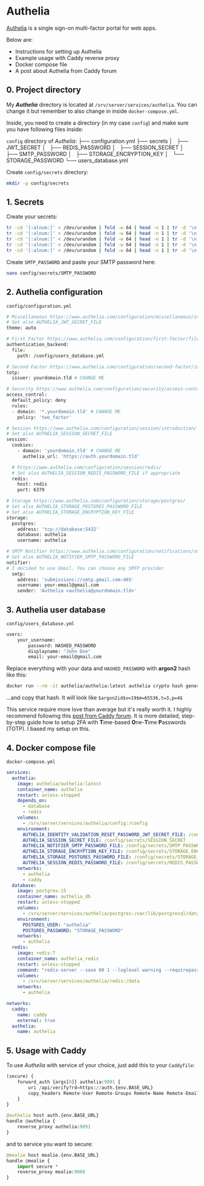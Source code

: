 # Authelia
[Authelia](https://github.com/authelia/authelia) is a single sign-on multi-factor portal for web apps.

Below are:
- Instructions for setting up Authelia
- Example usage with Caddy reverse proxy
- Docker compose file
- A post about Authelia from Caddy forum

## 0. Project directory

My ***Authelia*** directory is located at ``/srv/server/services/authelia``. You can change it but remember to also change in inside ``docker-compose.yml``.

Inside, you need to create a directory (in my case ``config``) and make sure you have following files inside:

``config`` directory of *Authelia*:
├── configuration.yml
├── secrets
│   ├── JWT_SECRET
│   ├── REDIS_PASSWORD
│   ├── SESSION_SECRET
│   ├── SMTP_PASSWORD
│   ├── STORAGE_ENCRYPTION_KEY
│   └── STORAGE_PASSWORD
└── users_database.yml

Create ``config/secrets`` directory:
```bash
mkdir -p config/secrets
```

## 1. Secrets
Create your secrets:
```bash
tr -cd '[:alnum:]' < /dev/urandom | fold -w 64 | head -n 1 | tr -d '\n' > config/secrets/JWT_SECRET
tr -cd '[:alnum:]' < /dev/urandom | fold -w 64 | head -n 1 | tr -d '\n' > config/secrets/SESSION_SECRET
tr -cd '[:alnum:]' < /dev/urandom | fold -w 64 | head -n 1 | tr -d '\n' > config/secrets/STORAGE_PASSWORD
tr -cd '[:alnum:]' < /dev/urandom | fold -w 64 | head -n 1 | tr -d '\n' > config/secrets/STORAGE_ENCRYPTION_KEY
tr -cd '[:alnum:]' < /dev/urandom | fold -w 64 | head -n 1 | tr -d '\n' > config/secrets/REDIS_PASSWORD
```

Create ``SMTP_PASSWORD`` and paste your SMTP password here:
```bash
nano config/secrets/SMTP_PASSWORD
```

## 2. Authelia configuration
``config/configuration.yml``
```bash
# Miscellaneous https://www.authelia.com/configuration/miscellaneous/introduction/
# Set also AUTHELIA_JWT_SECRET_FILE
theme: auto

# First Factor https://www.authelia.com/configuration/first-factor/file/
authentication_backend:
  file:
    path: /config/users_database.yml

# Second Factor https://www.authelia.com/configuration/second-factor/introduction/
totp:
  issuer: yourdomain.tld # CHANGE ME

# Security https://www.authelia.com/configuration/security/access-control/
access_control:
  default_policy: deny
  rules:
  - domain: '*.yourdomain.tld' # CHANGE ME
    policy: 'two_factor'

# Session https://www.authelia.com/configuration/session/introduction/
# Set also AUTHELIA_SESSION_SECRET_FILE
session:
  cookies:
    - domain: 'yourdomain.tld' # CHANGE ME
      authelia_url: 'https://auth.yourdomain.tld'

  # https://www.authelia.com/configuration/session/redis/
  # Set also AUTHELIA_SESSION_REDIS_PASSWORD_FILE if appropriate
  redis:
    host: redis
    port: 6379

# Storage https://www.authelia.com/configuration/storage/postgres/
# Set also AUTHELIA_STORAGE_POSTGRES_PASSWORD_FILE
# Set also AUTHELIA_STORAGE_ENCRYPTION_KEY_FILE
storage:
  postgres:
    address: 'tcp://database:5432'
    database: authelia
    username: authelia

# SMTP Notifier https://www.authelia.com/configuration/notifications/smtp/
# Set also AUTHELIA_NOTIFIER_SMTP_PASSWORD_FILE
notifier:
# I decided to use Gmail. You can choose any SMTP provider
  smtp:
    address: 'submissions://smtp.gmail.com:465'
    username: your-email@gmail.com
    sender: 'Authelia <authelia@yourdomain.tld>'
```

## 3. Authelia user database
``config/users_database.yml``
```bash
users:
    your_username:
        password: HASHED_PASSWORD
        displayname: "John Doe"
        email: your-email@gmail.com
```

Replace everything with your data and ``HASHED_PASSWORD`` with **argon2** hash like this:
```bash
docker run --rm -it authelia/authelia:latest authelia crypto hash generate argon2
```

...and copy that hash. It will look like ``$argon2id$v=19$m=65536,t=3,p=4$``

This service require more love than average but it's really worth it. I highly recommend following this [post from Caddy forum](https://caddy.community/t/securing-web-apps-with-caddy-and-authelia-in-docker-compose-an-opinionated-practical-and-minimal-production-ready-login-portal-guide/20465). It is more detailed, step-by-step guide how to setup 2FA with **T**ime-based **O**ne-**T**ime **P**asswords (TOTP). I based my setup on this.

## 4. Docker compose file

``docker-compose.yml``
```yaml
services:
  authelia:
    image: authelia/authelia:latest
    container_name: authelia
    restart: unless-stopped
    depends_on:
      - database
      - redis
    volumes:
      - /srv/server/services/authelia/config:/config
    environment:
      AUTHELIA_IDENTITY_VALIDATION_RESET_PASSWORD_JWT_SECRET_FILE: /config/secrets/JWT_SECRET
      AUTHELIA_SESSION_SECRET_FILE: /config/secrets/SESSION_SECRET
      AUTHELIA_NOTIFIER_SMTP_PASSWORD_FILE: /config/secrets/SMTP_PASSWORD
      AUTHELIA_STORAGE_ENCRYPTION_KEY_FILE: /config/secrets/STORAGE_ENCRYPTION_KEY
      AUTHELIA_STORAGE_POSTGRES_PASSWORD_FILE: /config/secrets/STORAGE_PASSWORD
      AUTHELIA_SESSION_REDIS_PASSWORD_FILE: /config/secrets/REDIS_PASSWORD
    networks:
      - authelia
      - caddy
  database:
    image: postgres:15
    container_name: authelia_db
    restart: unless-stopped
    volumes:
      - /srv/server/services/authelia/postgres:/var/lib/postgresql/data
    environment:
      POSTGRES_USER: "authelia"
      POSTGRES_PASSWORD: "STORAGE_PASSWORD"
    networks:
      - authelia
  redis:
    image: redis:7
    container_name: authelia_redis
    restart: unless-stopped
    command: "redis-server --save 60 1 --loglevel warning --requirepass REDIS_PASSWORD"
    volumes:
      - /srv/server/services/authelia/redis:/data
    networks:
      - authelia

networks:
  caddy:
    name: caddy
    external: true
  authelia:
    name: authelia
```

## 5. Usage with Caddy

To use *Authelia* with service of your choice, just add this to your ``Caddyfile``:
```python
(secure) {
    forward_auth {args[0]} authelia:9091 {
        uri /api/verify?rd=https://auth.{env.BASE_URL}
        copy_headers Remote-User Remote-Groups Remote-Name Remote-Email
    }
}
```

```python
@authelia host auth.{env.BASE_URL}
handle @authelia {
    reverse_proxy authelia:9091
}
```

and to service you want to secure:
```python
@mealie host mealie.{env.BASE_URL}
handle @mealie {
    import secure *
    reverse_proxy mealie:9000
}
```